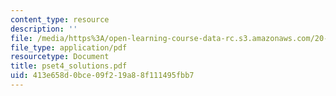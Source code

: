 ```yaml
---
content_type: resource
description: ''
file: /media/https%3A/open-learning-course-data-rc.s3.amazonaws.com/20-011j-statistical-thermodynamics-of-biomolecular-systems-be-011j-spring-2004/413e658d0bce09f219a88f111495fbb7_pset4_solutions.pdf
file_type: application/pdf
resourcetype: Document
title: pset4_solutions.pdf
uid: 413e658d-0bce-09f2-19a8-8f111495fbb7
---
```

